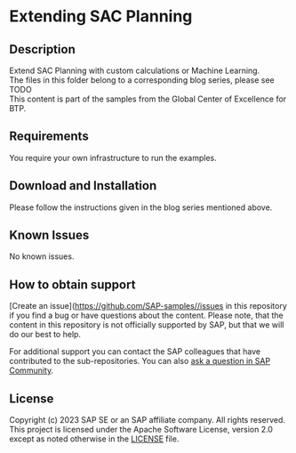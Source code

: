 # Extending SAC Planning

## Description
Extend SAC Planning with custom calculations or Machine Learning.
<br />The files in this folder belong to a corresponding blog series, please see
<br />TODO
<br />This content is part of the samples from the Global Center of Excellence for BTP.

## Requirements
You require your own infrastructure to run the examples.

## Download and Installation
Please follow the instructions given in the blog series mentioned above.

## Known Issues
No known issues. 

## How to obtain support
[Create an issue]([https://github.com/SAP-samples/<repository-name>/issues](https://github.com/SAP-samples/btp-global-center-of-excellence-samples/issues) in this repository if you find a bug or have questions about the content. Please note, that the content in this repository is not officially supported by SAP, but that we will do our best to help.
 
For additional support you can contact the SAP colleagues that have contributed to the sub-repositories. You can also [ask a question in SAP Community](https://answers.sap.com/questions/ask.html).

## License
Copyright (c) 2023 SAP SE or an SAP affiliate company. All rights reserved. This project is licensed under the Apache Software License, version 2.0 except as noted otherwise in the [LICENSE](LICENSE) file.

